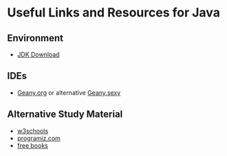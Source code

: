 # Useful Links and Resources for Java
## Environment
*	[JDK Download](https://adoptopenjdk.net/)

## IDEs
* [Geany.org](https://geany.org/) or alternative [Geany.sexy](https://geany.sexy//)

## Alternative Study Material
* [w3schools](https://www.w3schools.com/java/)
* [programiz.com](https://www.programiz.com/java-programming)
* [free books](https://github.com/EbookFoundation/free-programming-books/blob/master/free-programming-books.md) 